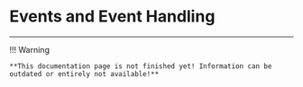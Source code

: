 # Events and Event Handling

---

!!! Warning

    **This documentation page is not finished yet! Information can be outdated or entirely not available!**

